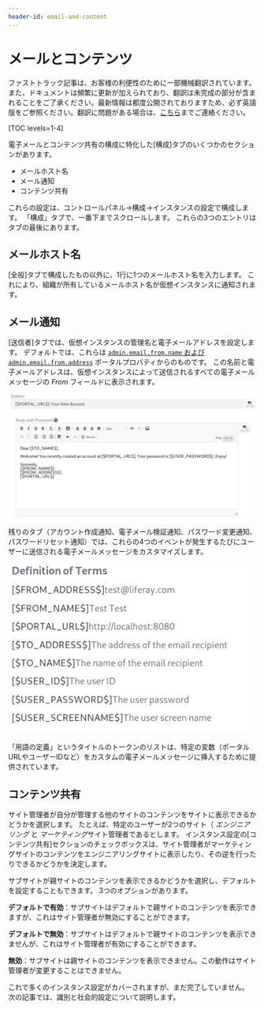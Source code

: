 ```yaml
---
header-id: email-and-content
---
```


# メールとコンテンツ

<p class="alert alert-info"><span class="wysiwyg-color-blue120">ファストトラック記事は、お客様の利便性のために一部機械翻訳されています。また、ドキュメントは頻繁に更新が加えられており、翻訳は未完成の部分が含まれることをご了承ください。最新情報は都度公開されておりますため、必ず英語版をご参照ください。翻訳に問題がある場合は、<a href="mailto:support-content-jp@liferay.com">こちら</a>までご連絡ください。</span></p>

[TOC levels=1-4]

電子メールとコンテンツ共有の構成に特化した[構成]タブのいくつかのセクションがあります。

  - メールホスト名
  - メール通知
  - コンテンツ共有

これらの設定は、コントロールパネル→構成→インスタンスの設定で構成します。 「構成」タブで、一番下までスクロールします。 これらの3つのエントリはタブの最後にあります。

## メールホスト名

[全般]タブで構成したもの以外に、1行に1つのメールホスト名を入力します。 これにより、組織が所有しているメールホスト名が仮想インスタンスに通知されます。

## メール通知

[送信者]タブでは、仮想インスタンスの管理名と電子メールアドレスを設定します。 デフォルトでは、これらは [`admin.email.from.name` および `admin.email.from.address`](@platform-ref@/7.1-latest/propertiesdoc/portal.properties.html#Admin%20Portlet) ポータルプロパティからのものです。 この名前と電子メールアドレスは、仮想インスタンスによって送信されるすべての電子メールメッセージの *From* フィールドに表示されます。

![図1：新しいユーザーに送信される電子メールメッセージの電子メールテンプレートをカスタマイズします。](../../../images/instance-settings-account-created.png)

残りのタブ（アカウント作成通知、電子メール検証通知、パスワード変更通知、パスワードリセット通知）では、これらの4つのイベントが発生するたびにユーザーに送信される電子メールメッセージをカスタマイズします。

![図2：電子メールテンプレートで使用できるいくつかの便利な変数があります。](../../../images/instance-settings-definition-of-terms.png)

「用語の定義」というタイトルのトークンのリストは、特定の変数（ポータルURLやユーザーIDなど）をカスタムの電子メールメッセージに挿入するために提供されています。

## コンテンツ共有

サイト管理者が自分が管理する他のサイトのコンテンツをサイトに表示できるかどうかを選択します。 たとえば、特定のユーザーが2つのサイト（ *エンジニアリング* と *マーケティング*サイト管理者であるとします。 インスタンス設定の[コンテンツ共有]セクションのチェックボックスは、サイト管理者がマーケティングサイトのコンテンツをエンジニアリングサイトに表示したり、その逆を行ったりできるかどうかを決定します。

サブサイトが親サイトのコンテンツを表示できるかどうかを選択し、デフォルトを設定することもできます。 3つのオプションがあります。

**デフォルトで有効**：サブサイトはデフォルトで親サイトのコンテンツを表示できますが、これはサイト管理者が無効にすることができます。

**デフォルトで無効**：サブサイトはデフォルトで親サイトのコンテンツを表示できませんが、これはサイト管理者が有効にすることができます。

**無効**：サブサイトは親サイトのコンテンツを表示できません。この動作はサイト管理者が変更することはできません。

これで多くのインスタンス設定がカバーされますが、まだ完了していません。 次の記事では、識別と社会的設定について説明します。
